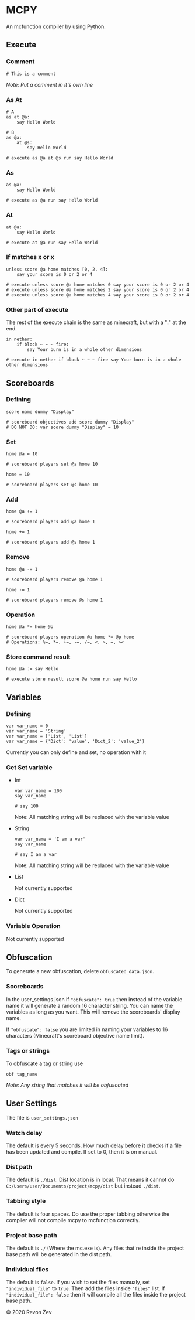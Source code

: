 # MCPY
An mcfunction compiler by using Python.

## Execute

### Comment
```
# This is a comment
```
*Note: Put a comment in it's own line*

### As At
```
# A
as at @a:
    say Hello World

# B
as @a:
    at @s:
        say Hello World

# execute as @a at @s run say Hello World
```

### As
```
as @a:
    say Hello World

# execute as @a run say Hello World
```

### At
```
at @a:
    say Hello World

# execute at @a run say Hello World
```

### If matches x or x
```
unless score @a home matches [0, 2, 4]:
    say your score is 0 or 2 or 4

# execute unless score @a home matches 0 say your score is 0 or 2 or 4
# execute unless score @a home matches 2 say your score is 0 or 2 or 4
# execute unless score @a home matches 4 say your score is 0 or 2 or 4
```

### Other part of execute
The rest of the execute chain is the same as minecraft, but with a ":" at the end.
```
in nether:
    if block ~ ~ ~ fire:
        say Your burn is in a whole other dimensions

# execute in nether if block ~ ~ ~ fire say Your burn is in a whole other dimensions
```

## Scoreboards

### Defining
```
score name dummy "Display"

# scoreboard objectives add score dummy "Display"
# DO NOT DO: var score dummy "Display" = 10
```

### Set
```
home @a = 10

# scoreboard players set @a home 10
```
```
home = 10

# scoreboard players set @s home 10
```

### Add
```
home @a += 1

# scoreboard players add @a home 1
```
```
home += 1

# scoreboard players add @s home 1
```

### Remove
```
home @a -= 1

# scoreboard players remove @a home 1
```
```
home -= 1

# scoreboard players remove @s home 1
```

### Operation
```
home @a *= home @p

# scoreboard players operation @a home *= @p home
# Operations: %=, *=, +=, -=, /=, <, >, =, ><
```

### Store command result
```
home @a := say Hello

# execute store result score @a home run say Hello
```

## Variables

### Defining
```
var var_name = 0
var var_name = 'String'
var var_name = ['List', 'List']
var var_name = {'Dict': 'value', 'Dict_2': 'value_2'}
```
Currently you can only define and set, no operation with it

### Get Set variable
- Int
    ```
    var var_name = 100
    say var_name

    # say 100
    ```
    Note: All matching string will be replaced with the variable value

- String
    ```
    var var_name = 'I am a var'
    say var_name

    # say I am a var
    ```
    Note: All matching string will be replaced with the variable value

- List

    Not currently supported

- Dict

    Not currently supported

### Variable Operation
Not currently supported

## Obfuscation
To generate a new obfuscation, delete `obfuscated_data.json`.
### Scoreboards
In the user_settings.json if `"obfuscate": true` then instead of the variable name it will generate a random 16 character string. You can name the variables as long as you want. This will remove the scoreboards' display name.

If `"obfuscate": false` you are limited in naming your variables to 16 characters (Minecraft's scoreboard objective name limit).

### Tags or strings
To obfuscate a tag or string use 
```
obf tag_name
```

*Note: Any string that matches it will be obfuscated*

## User Settings
The file is `user_settings.json`

### Watch delay
The default is every 5 seconds. How much delay before it checks if a file has been updated and compile. If set to 0, then it is on manual.

### Dist path
The default is `./dist`. Dist location is in local. That means it cannot do `C:/Users/user/Documents/project/mcpy/dist` but instead `./dist`.

### Tabbing style
The default is four spaces. Do use the proper tabbing otherwise the compiler will not compile mcpy to mcfunction correctly.

### Project base path
The default is `./` (Where the mc.exe is). Any files that're inside the project base path will be generated in the dist path.

### Individual files
The default is `false`. If you wish to set the files manualy, set `"individual_file"` to `true`. Then add the files inside `"files"` list. If `"individual_file": false` then it will compile all the files inside the project base path.

© 2020 Revon Zev